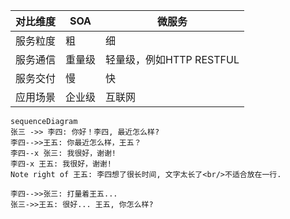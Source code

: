 对比维度     | SOA     | 微服务
-------- | -----  | -----
服务粒度  | 粗  | 细
服务通信  | 重量级  | 轻量级，例如HTTP RESTFUL
服务交付  | 慢  | 快
应用场景  | 企业级  | 互联网

```mermaid
sequenceDiagram
张三 ->> 李四: 你好！李四, 最近怎么样?
李四-->>王五: 你最近怎么样，王五？
李四--x 张三: 我很好，谢谢!
李四-x 王五: 我很好，谢谢!
Note right of 王五: 李四想了很长时间, 文字太长了<br/>不适合放在一行.

李四-->>张三: 打量着王五...
张三->>王五: 很好... 王五, 你怎么样?
```